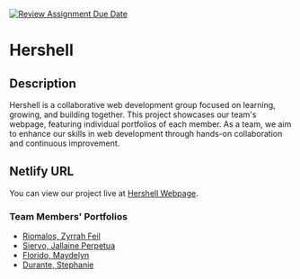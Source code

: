 [![Review Assignment Due Date](https://classroom.github.com/assets/deadline-readme-button-22041afd0340ce965d47ae6ef1cefeee28c7c493a6346c4f15d667ab976d596c.svg)](https://classroom.github.com/a/B-noJ82j)

# Hershell

## Description
Hershell is a collaborative web development group focused on learning, growing, and building together. This project showcases our team's webpage, featuring individual portfolios of each member. As a team, we aim to enhance our skills in web development through hands-on collaboration and continuous improvement.

## Netlify URL
You can view our project live at [Hershell Webpage](https://pupt-dit-hershell-exercise-8.netlify.app/).

### Team Members' Portfolios
- [Riomalos, Zyrrah Feil](https://pupt-dit-hershell-exercise-8.netlify.app/riomalos_zyrrah/)
- [Siervo, Jallaine Perpetua](https://pupt-dit-hershell-exercise-8.netlify.app/siervo_jallaineperpetua/)
- [Florido, Maydelyn](https://pupt-dit-hershell-exercise-8.netlify.app/florido_maydelyn/)
- [Durante, Stephanie](https://pupt-dit-hershell-exercise-8.netlify.app/durante_stephanie/)
